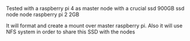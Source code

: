 Tested with a raspberry pi 4 as master node with a crucial ssd 900GB ssd
node node raspberry pi 2 2GB

It will format and create a mount over master raspberry pi.
Also it will use NFS system in order to share this SSD with the nodes
